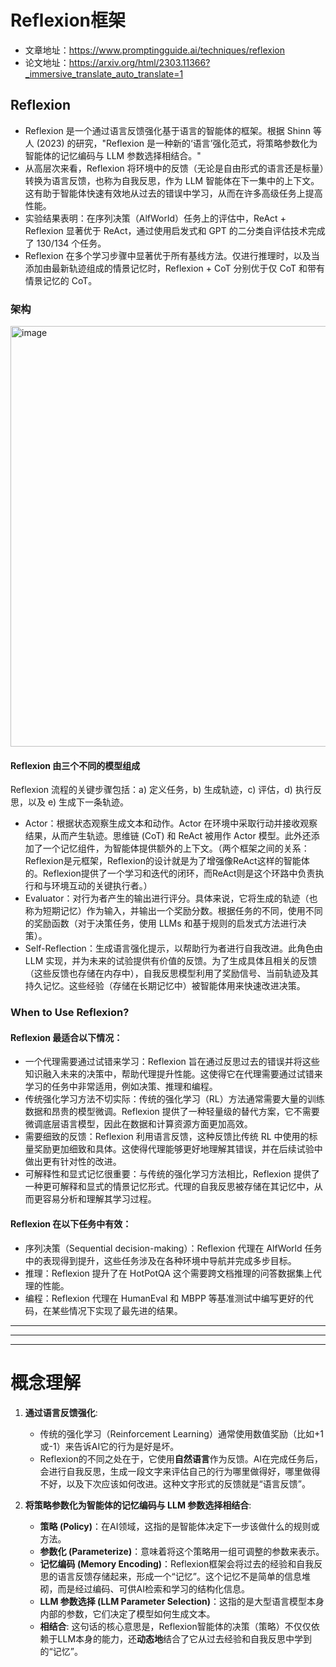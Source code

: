 # Reflexion框架
- 文章地址：https://www.promptingguide.ai/techniques/reflexion
- 论文地址：https://arxiv.org/html/2303.11366?_immersive_translate_auto_translate=1

## Reflexion
- Reflexion 是一个通过语言反馈强化基于语言的智能体的框架。根据 Shinn 等人 (2023) 的研究，"Reflexion 是一种新的‘语言’强化范式，将策略参数化为智能体的记忆编码与 LLM 参数选择相结合。"
- 从高层次来看，Reflexion 将环境中的反馈（无论是自由形式的语言还是标量）转换为语言反馈，也称为自我反思，作为 LLM 智能体在下一集中的上下文。这有助于智能体快速有效地从过去的错误中学习，从而在许多高级任务上提高性能。
- 实验结果表明：在序列决策（AlfWorld）任务上的评估中，ReAct + Reflexion 显著优于 ReAct，通过使用启发式和 GPT 的二分类自评估技术完成了 130/134 个任务。
- Reflexion 在多个学习步骤中显著优于所有基线方法。仅进行推理时，以及当添加由最新轨迹组成的情景记忆时，Reflexion + CoT 分别优于仅 CoT 和带有情景记忆的 CoT。

### 架构

<img width="939" height="673" alt="image" src="https://github.com/user-attachments/assets/952aa550-0f61-44ed-aaa9-e9f56e1e35eb" />

#### Reflexion 由三个不同的模型组成
Reflexion 流程的关键步骤包括：a) 定义任务，b) 生成轨迹，c) 评估，d) 执行反思，以及 e) 生成下一条轨迹。

- Actor：根据状态观察生成文本和动作。Actor 在环境中采取行动并接收观察结果，从而产生轨迹。思维链 (CoT) 和 ReAct 被用作 Actor 模型。此外还添加了一个记忆组件，为智能体提供额外的上下文。（两个框架之间的关系：Reflexion是元框架，Reflexion的设计就是为了增强像ReAct这样的智能体的。Reflexion提供了一个学习和迭代的闭环，而ReAct则是这个环路中负责执行和与环境互动的关键执行者。）
- Evaluator：对行为者产生的输出进行评分。具体来说，它将生成的轨迹（也称为短期记忆）作为输入，并输出一个奖励分数。根据任务的不同，使用不同的奖励函数（对于决策任务，使用 LLMs 和基于规则的启发式方法进行决策）。
- Self-Reflection：生成语言强化提示，以帮助行为者进行自我改进。此角色由 LLM 实现，并为未来的试验提供有价值的反馈。为了生成具体且相关的反馈（这些反馈也存储在内存中），自我反思模型利用了奖励信号、当前轨迹及其持久记忆。这些经验（存储在长期记忆中）被智能体用来快速改进决策。

### When to Use Reflexion?
#### Reflexion 最适合以下情况：
- 一个代理需要通过试错来学习：Reflexion 旨在通过反思过去的错误并将这些知识融入未来的决策中，帮助代理提升性能。这使得它在代理需要通过试错来学习的任务中非常适用，例如决策、推理和编程。
- 传统强化学习方法不切实际：传统的强化学习（RL）方法通常需要大量的训练数据和昂贵的模型微调。Reflexion 提供了一种轻量级的替代方案，它不需要微调底层语言模型，因此在数据和计算资源方面更加高效。
- 需要细致的反馈：Reflexion 利用语言反馈，这种反馈比传统 RL 中使用的标量奖励更加细致和具体。这使得代理能够更好地理解其错误，并在后续试验中做出更有针对性的改进。
- 可解释性和显式记忆很重要：与传统的强化学习方法相比，Reflexion 提供了一种更可解释和显式的情景记忆形式。代理的自我反思被存储在其记忆中，从而更容易分析和理解其学习过程。

#### Reflexion 在以下任务中有效：
- 序列决策（Sequential decision-making）：Reflexion 代理在 AlfWorld 任务中的表现得到提升，这些任务涉及在各种环境中导航并完成多步目标。
- 推理：Reflexion 提升了在 HotPotQA 这个需要跨文档推理的问答数据集上代理的性能。
- 编程：Reflexion 代理在 HumanEval 和 MBPP 等基准测试中编写更好的代码，在某些情况下实现了最先进的结果。

---
---
---

# 概念理解
1.  **通过语言反馈强化**:
    *   传统的强化学习（Reinforcement Learning）通常使用数值奖励（比如+1或-1）来告诉AI它的行为是好是坏。
    *   Reflexion的不同之处在于，它使用**自然语言**作为反馈。AI在完成任务后，会进行自我反思，生成一段文字来评估自己的行为哪里做得好，哪里做得不好，以及下次应该如何改进。这种文字形式的反馈就是“语言反馈”。

2.  **将策略参数化为智能体的记忆编码与 LLM 参数选择相结合**:
    *   **策略 (Policy)**：在AI领域，这指的是智能体决定下一步该做什么的规则或方法。
    *   **参数化 (Parameterize)**：意味着将这个策略用一组可调整的参数来表示。
    *   **记忆编码 (Memory Encoding)**：Reflexion框架会将过去的经验和自我反思的语言反馈存储起来，形成一个“记忆”。这个记忆不是简单的信息堆砌，而是经过编码、可供AI检索和学习的结构化信息。
    *   **LLM 参数选择 (LLM Parameter Selection)**：这指的是大型语言模型本身内部的参数，它们决定了模型如何生成文本。
    *   **相结合**: 这句话的核心意思是，Reflexion智能体的决策（策略）不仅仅依赖于LLM本身的能力，还**动态地**结合了它从过去经验和自我反思中学到的“记忆”。


